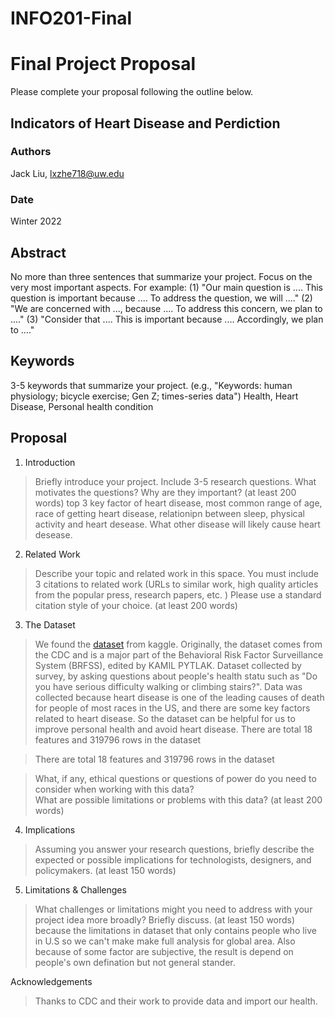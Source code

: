 # INFO201-Final


# Final Project Proposal

Please complete your proposal following the outline below.

## Indicators of Heart Disease and Perdiction

### Authors
Jack Liu, lxzhe718@uw.edu

### Date
Winter 2022

## Abstract

No more than three sentences that summarize your project. Focus on the very most important aspects. For example: (1) "Our main question is .... This question is important because .... To address the question, we will ...." (2) "We are concerned with ..., because .... To address this concern, we plan to ...." (3) "Consider that .... This is important because .... Accordingly, we plan to ...."

## Keywords

3-5 keywords that summarize your project.
(e.g., "Keywords: human physiology; bicycle exercise; Gen Z; times-series data")
Health, Heart Disease, Personal health condition

## Proposal

1. Introduction  

> Briefly introduce your project.  Include 3-5 research questions. What motivates the questions? Why are they important? (at least 200 words)
> top 3 key factor of heart disease, most common range of age, race of getting heart disease, relationipn between sleep, physical activity and heart desease. What other disease will likely cause heart desease.

2. Related Work  

> Describe your topic and related work in this space. You must include 3 citations to related work (URLs to similar work, high quality articles from the popular press, research papers, etc. ) Please use a standard citation style of your choice. (at least 200 words)

3. The Dataset
>We found the [dataset](https://www.kaggle.com/datasets/kamilpytlak/personal-key-indicators-of-heart-disease/code) from kaggle. Originally, the dataset comes from the CDC and is a major part of the Behavioral Risk Factor Surveillance System (BRFSS), edited by KAMIL PYTLAK. Dataset collected by survey, by asking questions about people's health statu such as "Do you have serious difficulty walking or climbing stairs?". Data was collected because heart disease is one of the leading causes of death for people of most races in the US, and there are some key factors related to heart disease. So the dataset can be helpful for us to improve personal health and avoid heart disease. There are total 18 features and 319796 rows in the dataset

>There are total 18 features and 319796 rows in the dataset  
  
> What, if any, ethical questions or questions of power do you need to consider when working with this data?  
> What are possible limitations or problems with this data?   (at least 200 words)

4. Implications

> Assuming you answer your research questions, briefly describe the expected or possible implications for technologists, designers, and policymakers. (at least 150 words)

5. Limitations & Challenges
>What challenges or limitations might you need to address with your project idea more broadly? Briefly discuss. (at least 150 words)
> because the limitations in dataset that only contains people who live in U.S  so we can't make make full analysis for global area.
> Also because of some factor are subjective, the result is depend on people's own defination but not general stander. 

Acknowledgements
>Thanks to CDC and their work to provide data and import our health.
